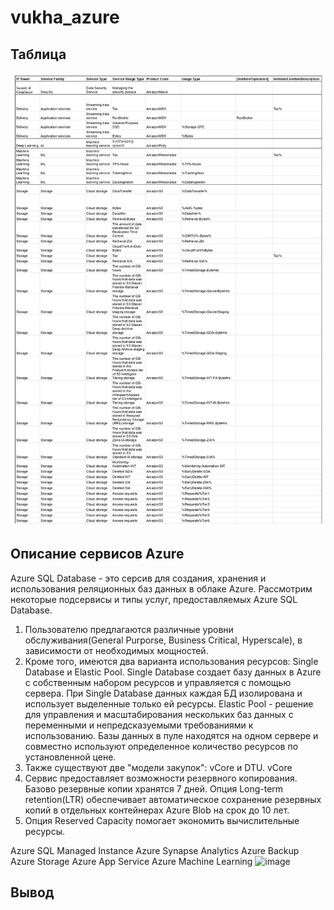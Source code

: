 # vukha_azure

## Таблица
![/AWS vukha table1.jpg](https://github.com/verkalacheva/aws_vukha/blob/main/table%201.jpg)

## Описание сервисов Azure

Azure SQL Database - это серсив для создания, хранения и использования реляционных баз данных в облаке Azure. 
Рассмотрим некоторые подсервисы и типы услуг, предоставляемых Azure SQL Database.
1. Пользователю предлагаются различные уровни обслуживания(General Purporse, Business Critical, Hyperscale), в зависимости от необходимых мощностей.
2. Кроме того, имеются два варианта использования ресурсов: Single Database и Elastic Pool. Single Database создает базу данных в Azure с собственным набором ресурсов и управляется с помощью сервера. При Single Database данных каждая БД изолирована и использует выделенные только ей ресурсы. Elastic Pool - решение для управления и масштабирования нескольких баз данных с переменными и непредсказуемыми требованиями к использованию. Базы данных в пуле находятся на одном сервере и совместно используют определенное количество ресурсов по установленной цене.
3. Также существуют две "модели закупок": vCore и DTU. vCore 
4. Сервис предоставляет возможности резервного копирования. Базово резервные копии хранятся 7 дней. Опция Long-term retention(LTR) обеспечивает автоматическое сохранение резервных копий в отдельных контейнерах Azure Blob на срок до 10 лет.
5. Опция Reserved Capacity помогает экономить вычислительные ресурсы. 

Azure SQL Managed Instance
Azure Synapse Analytics
Azure  Backup
Azure Storage
Azure App Service
Azure Machine Learning 
![image](https://github.com/IlyaDenisov88/vukha_azure/assets/113009175/a762f5fc-e959-4d09-8065-caeff848c1ae)


## Вывод

